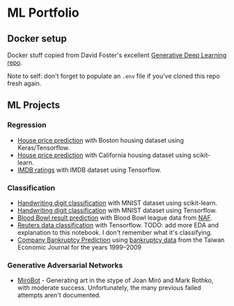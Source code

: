 # ML Portfolio

## Docker setup

Docker stuff copied from David Foster's excellent [Generative Deep Learning repo](https://github.com/davidADSP/Generative_Deep_Learning_2nd_Edition).

Note to self: don't forget to populate an `.env` file if you've cloned this repo fresh again.

## ML Projects

### Regression

- [House price prediction](./notebooks/boston_housing.ipynb) with Boston housing dataset using Keras/Tensorflow.
- [House price prediction](./notebooks/scikit-learn-regression-ch2.ipynb) with California housing dataset using scikit-learn.
- [IMDB ratings](./notebooks/imdb.ipynb) with IMDB dataset using Tensorflow.

### Classification

- [Handwriting digit classification](./notebooks/scit-learn-classification-ch3.ipynb) with MNIST dataset using scikit-learn.
- [Handwriting digit classification](./notebooks/mnist.ipynb) with MNIST dataset using Tensorflow.
- [Blood Bowl result prediction](./notebooks/Blood%20Bowl.ipynb) with Blood Bowl league data from [NAF](https://www.thenaf.net/).
- [Reuters data classification](./notebooks/reuters.ipynb) with Tensorflow. TODO: add more EDA and explanation to this notebook. I don't remember what it's classifying.
- [Company Bankruptcy Prediction](https://www.kaggle.com/code/drpappa/company-bankruptcy-prediction) using [bankruptcy data](https://www.kaggle.com/datasets/fedesoriano/company-bankruptcy-prediction) from the Taiwan Economic Journal for the years 1999–2009

### Generative Adversarial Networks

- [MiróBot](https://github.com/Pappa/MiroBot) - Generating art in the stype of Joan Miró and Mark Rothko, with moderate success. Unfortunately, the many previous failed attempts aren't documented.